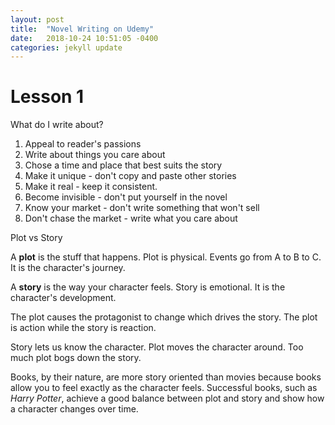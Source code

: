 ```yaml
---
layout: post
title:  "Novel Writing on Udemy"
date:   2018-10-24 10:51:05 -0400
categories: jekyll update
---
```


# Lesson 1

What do I write about?
1. Appeal to reader's passions
2. Write about things you care about
3. Chose a time and place that best suits the story
4. Make it unique - don't copy and paste other stories
5. Make it real - keep it consistent.
6. Become invisible - don't put yourself in the novel
7. Know your market - don't write something that won't sell
8. Don't chase the market - write what you care about

Plot vs Story

A **plot** is the stuff that happens.  Plot is physical.  Events go from A to B to C.  It is the character's journey.

A **story** is the way your character feels.  Story is emotional.  It is the character's development.

The plot causes the protagonist to change which drives the story.  The plot is action while the story is reaction.

Story lets us know the character.  Plot moves the character around.  Too much plot bogs down the story.

Books, by their nature, are more story oriented than movies because books allow you to feel exactly as the character feels.  Successful books, such as *Harry Potter*, achieve a good balance between plot and story and show how a character changes over time.